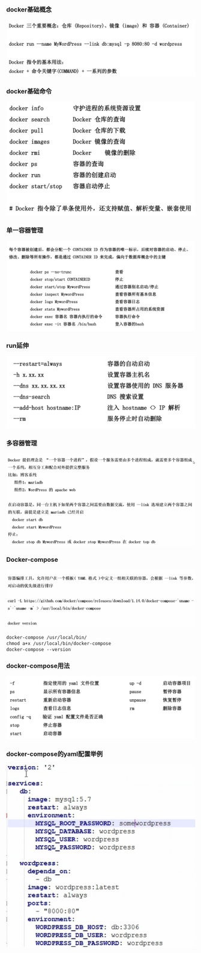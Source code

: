 ### docker基础概念
![docker基础概念.png](./images/docker基础概念.png)

### docker基础命令
![docker基础命令.png](./images/docker基础命令.png)

### 单一容器管理
![单一容器管理.png](./images/单一容器管理.png)

### run延伸
![run延伸.png](./images/run延伸.png)

### 多容器管理
![多容器管理.png](./images/多容器管理.png)

### Docker-compose
![Docker-compose.png](./images/Docker-compose.png)
```
docker-compose /usr/local/bin/
chmod a+x /usr/local/bin/docker-compose
docker-compose --version
```

### docker-compose用法
![docker-compose用法.png](./images/docker-compose用法.png)

### docker-compose的yaml配置举例
![docker-compose的yaml配置举例.png](./images/docker-compose的yaml配置举例.png)